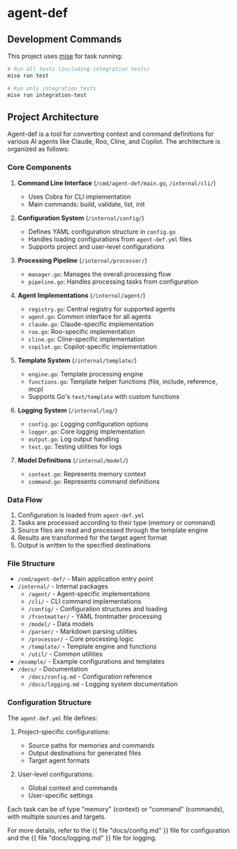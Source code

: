 # agent-def

## Development Commands

This project uses [mise](https://mise.jdx.dev/) for task running:

```bash
# Run all tests (including integration tests)
mise run test

# Run only integration tests
mise run integration-test
```

## Project Architecture

Agent-def is a tool for converting context and command definitions for various AI agents like Claude, Roo, Cline, and Copilot. The architecture is organized as follows:

### Core Components

1. **Command Line Interface** (`/cmd/agent-def/main.go`, `/internal/cli/`)
   - Uses Cobra for CLI implementation
   - Main commands: build, validate, list, init

2. **Configuration System** (`/internal/config/`)
   - Defines YAML configuration structure in `config.go`
   - Handles loading configurations from `agent-def.yml` files
   - Supports project and user-level configurations

3. **Processing Pipeline** (`/internal/processor/`)
   - `manager.go`: Manages the overall processing flow
   - `pipeline.go`: Handles processing tasks from configuration

4. **Agent Implementations** (`/internal/agent/`)
   - `registry.go`: Central registry for supported agents
   - `agent.go`: Common interface for all agents
   - `claude.go`: Claude-specific implementation
   - `roo.go`: Roo-specific implementation
   - `cline.go`: Cline-specific implementation
   - `copilot.go`: Copilot-specific implementation

5. **Template System** (`/internal/template/`)
   - `engine.go`: Template processing engine
   - `functions.go`: Template helper functions (file, include, reference, mcp)
   - Supports Go's `text/template` with custom functions

6. **Logging System** (`/internal/log/`)
   - `config.go`: Logging configuration options
   - `logger.go`: Core logging implementation
   - `output.go`: Log output handling
   - `test.go`: Testing utilities for logs

7. **Model Definitions** (`/internal/model/`)
   - `context.go`: Represents memory context
   - `command.go`: Represents command definitions

### Data Flow

1. Configuration is loaded from `agent-def.yml`
2. Tasks are processed according to their type (memory or command)
3. Source files are read and processed through the template engine
4. Results are transformed for the target agent format
5. Output is written to the specified destinations

### File Structure

- `/cmd/agent-def/` - Main application entry point
- `/internal/` - Internal packages
  - `/agent/` - Agent-specific implementations
  - `/cli/` - CLI command implementations
  - `/config/` - Configuration structures and loading
  - `/frontmatter/` - YAML frontmatter processing
  - `/model/` - Data models
  - `/parser/` - Markdown parsing utilities
  - `/processor/` - Core processing logic
  - `/template/` - Template engine and functions
  - `/util/` - Common utilities
- `/example/` - Example configurations and templates
- `/docs/` - Documentation
  - `/docs/config.md` - Configuration reference
  - `/docs/logging.md` - Logging system documentation

### Configuration Structure

The `agent-def.yml` file defines:

1. Project-specific configurations:
   - Source paths for memories and commands
   - Output destinations for generated files
   - Target agent formats

2. User-level configurations:
   - Global context and commands
   - User-specific settings

Each task can be of type "memory" (context) or "command" (commands), with multiple sources and targets.

For more details, refer to the {{ file "docs/config.md" }} file for configuration and the {{ file "docs/logging.md" }} file for logging.